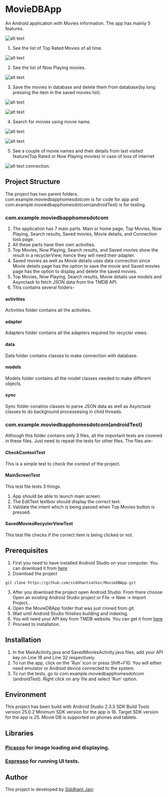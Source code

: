 # MovieDBApp
An Android application with Movies information. The app has mainly 5 features.

![alt text](http://imgur.com/STBY8mP.png)

1. See the list of Top Rated Movies of all time.

![alt text](http://imgur.com/n1DyrGE.png)

2. See the list of Now Playing movies.

![alt text](http://imgur.com/ESWqcRK.png)

3. Save the movies in database and delete them from database(by long pressing the item in the saved movies list).

![alt text](http://imgur.com/E36MjzJ.png)

![alt text](http://imgur.com/VG6zWSw.png)

4. Search for movies using movie name.

![alt text](http://imgur.com/GBaxu9n.png)

![alt text](http://imgur.com/wr4rWay.png)

5. See a couple of movie names and their details from last visited feature(Top Rated or Now Playing movies) in case of loss of internet

![alt text](http://imgur.com/HhbaJhO.png)
connection.

## Project Structure
The project has two parent folders. com.example.moviedbapphomesdotcom is for code for app and com.example.moviedbapphomesdotcom(androidTest) is for testing.
### com.example.moviedbapphomesdotcom
1. The application has 7 main parts. Main or home page, Top Movies, Now Playing, Search results, Saved movies, Movie details, and Connection loss page. 
2. All these parts have their own activities. 
3. Top Movies, Now Playing, Search results, and Saved movies show the result in a recyclerView, hence they will need their adapter. 
4. Saved movies as well as Movie details uses data connection since Movie details page has the option to save the movie and Saved movies page has the option to display and delete the saved movies.
5. Top Movies, Now Playing, Search results, Movie details use models and Asynctask to fetch JSON data from the TMDB API.
6. This contains several folders-
#### activities
Activities folder contains all the activities.
#### adapter
Adapters folder contains all the adapters required for recycler views.
#### data
Data folder contains classes to make connection with database.
#### models
Models folder contains all the model classes needed to make different objects.
#### sync
Sync folder conatins classes to parse JSON data as well as Asynctask classes to do background processesing in child threads.

### com.example.moviedbapphomesdotcom(androidTest)
Although this folder contains only 3 files, all the important tests are covered in these files. Just need to repeat the tests for other files. The files are-
#### CheckContextTest
This is a simple test to check the context of the project.
#### MainScreenTest
This test file tests 3 things.
1. App should be able to launch main screen.
2. The EditText textbox should display the correct text.
3. Validate the intent which is being passed when Top Movies button is pressed.
#### SavedMoviesRecyclerViewTest
This test file checks if the correct item is being clicked or not.

## Prerequisites
1. First you need to have installed Android Studio on your computer. You can download it from [here](https://developer.android.com/studio/index.html)
2. Download the project

```git clone https://github.com/siddhantsatkar/MovieDBApp.git```

3. After you download the project open Android Studio. From there choose Open an existing Android Studio project or File -> New -> Import Project..
4. Open the MovieDBApp folder that was just cloned from git.
5. Wait until Android Studio finishes building and indexing.
6. You will need your API key from TMDB website. You can get it from [here](https://www.themoviedb.org/)
7. Proceed to installation.

## Installation
1. In the MainActivity.java and SavedMoviesActivity.java files, add your API key on Line 18 and Line 32 respectively.
2. To run the app, click on the 'Run' icon or press Shift+F10. You will either need emulator or Android device connected to the system.
3. To run the tests, go to com.example.moviedbapphomesdotcom (androidTest). Right click on any file and select 'Run' option. 

## Environment
This project has been build with Android Studio 2.3.3 
SDK Build Tools version 25.0.2 
Minimum SDK version for the app is 16. 
Target SDK version for the app is 25. 
Movie DB is supported on phones and tablets.

## Libraries
### [Picasso](http://square.github.io/picasso/) for image loading and displaying.
### [Espresso](https://google.github.io/android-testing-support-library/docs/espresso/) for running UI tests.

## Author
This project is developed by [Siddhant Jain](https://siddhantsatkar.wixsite.com/siddhantportfolio/projects)

